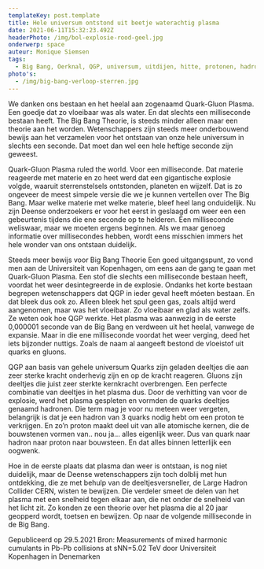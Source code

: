 ```yaml
---
templateKey: post.template
title: Hele universum ontstond uit beetje waterachtig plasma
date: 2021-06-11T15:32:23.492Z
headerPhoto: /img/bol-explosie-rood-geel.jpg
onderwerp: space
auteur: Monique Siemsen
tags:
  - Big Bang, Oerknal, QGP, universum, uitdijen, hitte, protonen, hadronen
photo's:
  - /img/big-bang-verloop-sterren.jpg
---
```

We danken ons bestaan en het heelal aan zogenaamd Quark-Gluon Plasma. Een goedje
dat zo vloeibaar was als water. En dat slechts een milliseconde bestaan heeft.
The Big Bang Theorie, is steeds minder alleen maar een theorie aan het worden.
Wetenschappers zijn steeds meer onderbouwend bewijs aan het verzamelen voor het
ontstaan van onze hele universum in slechts een seconde. Dat moet dan wel een hele
heftige seconde zijn geweest.

Quark-Gluon Plasma ruled the world. Voor een milliseconde.
Dat materie reageerde met materie en zo heet werd dat een gigantische explosie volgde,
waaruit sterrenstelsels ontstonden, planeten en wijzelf. Dat is zo ongeveer de meest
simpele versie die we je kunnen vertellen over The Big Bang. Maar welke materie met
welke materie, bleef heel lang onduidelijk.
Nu zijn Deense onderzoekers er voor het eerst in geslaagd om weer een een gebeurtenis
tijdens die ene seconde op te helderen. Een milliseconde weliswaar, maar we moeten
ergens beginnen. Als we maar genoeg informatie over millisecondes hebben, wordt eens
misschien immers het hele wonder van ons ontstaan duidelijk.

Steeds meer bewijs voor Big Bang Theorie
Een goed uitgangspunt, zo vond men aan de Universiteit van Kopenhagen, om eens aan
de gang te gaan met Quark-Gluon Plasma. Een stof die slechts een milliseconde bestaan
heeft, voordat het weer desintegreerde in de explosie. Ondanks het korte bestaan
begrepen wetenschappers dat QGP in ieder geval heeft móeten bestaan. En dat bleek dus
ook zo. Alleen bleek het spul geen gas, zoals altijd werd aangenomen, maar was het
vloeibaar. Zo vloeibaar en glad als water zelfs.
Ze weten ook hoe QGP werkte. Het plasma was aanwezig in de eerste 0,000001 seconde
van de Big Bang en verdween uit het heelal, vanwege de expansie. Maar in die ene
milliseconde voordat het weer verging, deed het iets bijzonder nuttigs. Zoals de naam al
aangeeft bestond de vloeistof uit quarks en gluons.

QGP aan basis van gehele universum
Quarks zijn geladen deeltjes die aan zeer sterke kracht onderhevig zijn en op de kracht
reageren. Gluons zijn deeltjes die juist zeer sterkte kernkracht overbrengen. Een perfecte
combinatie van deeltjes in het plasma dus. Door de verhitting van voor de explosie, werd
het plasma gespleten en vormden de quarks deeltjes genaamd hadronen. Die term mag je
voor nu meteen weer vergeten, belangrijk is dat je een hadron van 3 quarks nodig hebt om
een proton te verkrijgen. En zo’n proton maakt deel uit van alle atomische kernen, die de
bouwstenen vormen van.. nou ja… alles eigenlijk weer. Dus van quark naar hadron naar
proton naar bouwsteen. En dat alles binnen letterlijk een oogwenk.

Hoe in de eerste plaats dat plasma dan weer is ontstaan, is nog niet duidelijk, maar de
Deense wetenschappers zijn toch dolblij met hun ontdekking, die ze met behulp van de
deeltjesversneller, de Large Hadron Collider CERN, wisten te bewijzen. Die verdeler
smeet de delen van het plasma met een snelheid tegen elkaar aan, die net onder de
snelheid van het licht zit. Zo konden ze een theorie over het plasma die al 20 jaar
geopperd wordt, toetsen en bewijzen. Op naar de volgende milliseconde in de Big Bang.

Gepubliceerd op 29.5.2021
Bron: Measurements of mixed harmonic cumulants in Pb-Pb collisions at sNN=5.02 TeV door
Universiteit Kopenhagen in Denemarken